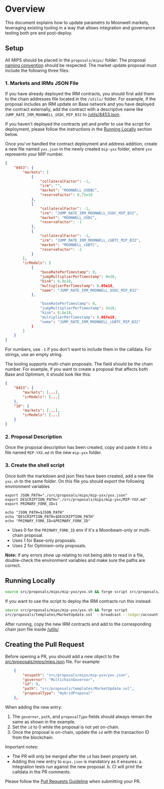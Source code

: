 # Overview

This document explains how to update parametrs to Moonwell markets, leveraging
existing tooling in a way that allows integration and governance testing both
pre and post-deploy.

## Setup

All MIPS should be placed in the `proposals/mips/` folder. The proposal
[naming convention](./docs/governance/CONTRIBUTING.md#naming-convention) should
be respected. The market update proposal must include the following three files:

### 1. Markets and IRMs JSON File

If you have already deployed the IRM contracts, you should first add them to the
chain addresses file located in the `/utils/` folder. For example, if the
proposal includes an IRM update on Base network and you have deployed the
contract externally, add the contract with a descriptive name like
`JUMP_RATE_IRM_MOONWELL_USDC_MIP_B32` to [/utils/8453.json](/utils/8453.json).

If you haven't deployed the contracts yet and prefer to use the script for
deployment, please follow the instructions in the
[Running Locally](#running-locally) section below.

Once you've handled the contract deployment and address addition, create a new
file named `yxx.json` in the newly created `mip-yxx` folder, where `yxx`
represents your MIP number.

```JSON
{
    "8453": {
        "markets": [
            {
                "collateralFactor": -1,
                "irm": "",
                "market": "MOONWELL_USDBC",
                "reserveFactor": 0.75e18
            },
            {
                "collateralFactor": -1,
                "irm": "JUMP_RATE_IRM_MOONWELL_USDC_MIP_B32",
                "market": "MOONWELL_USDC",
                "reserveFactor": -1
            },
            {
                "collateralFactor": -1,
                "irm": "JUMP_RATE_IRM_MOONWELL_cbBTC_MIP_B32",
                "market": "MOONWELL_cbBTC",
                "reserveFactor": -1
            }
        ],
        "irModels": [
            {
                "baseRatePerTimestamp": 0,
                "jumpMultiplierPerTimestamp": 9e18,
                "kink": 0.9e18,
                "multiplierPerTimestamp": 0.05e18,
                "name": "JUMP_RATE_IRM_MOONWELL_USDC_MIP_B32"
            },

                "baseRatePerTimestamp": 0,
                "jumpMultiplierPerTimestamp": 3e18,
                "kink": 0.6e18,
                "multiplierPerTimestamp": 0.067e18,
                "name": "JUMP_RATE_IRM_MOONWELL_cbBTC_MIP_B32"
            }
        ]
    }
}
```

For numbers, use `-1` if you don't want to include them in the calldata. For
strings, use an empty string.

The tooling supports multi-chain proposals. The field should be the chain
number. For example, if you want to create a proposal that affects both Base and
Optimism, it should look like this:

```JSON
{
    "8453": {
        "markets": [...],
        "irModels": [...]
    },
    "10": {
        "markets": [...],
        "irModels": [...]
    }
}
```

### 2. Proposal Description

Once the proposal description has been created, copy and paste it into a file
named `MIP-YXX.md` in the new `mip-yxx` folder.

### 3. Create the shell script

Once both the markdown and json files have been created, add a new file `yxx.sh`
to the same folder. On this file you should export the following environment
variables

```
export JSON_PATH="./src/proposals/mips/mip-yxx/yxx.json"
export DESCRIPTION_PATH="./src/proposals/mips/mip-yxx/MIP-YXX.md"
export PRIMARY_FORK_ID=1

echo "JSON_PATH=$JSON_PATH"
echo "DESCRIPTION_PATH=$DESCRIPTION_PATH"
echo "PRIMARY_FORK_ID=$PRIMARY_FORK_ID"

```

- Uses 0 for the `PRIMARY_FORK_ID` env if it's a Moonbeam-only or multi-chain
  proposal.
- Uses 1 for Base-only proposals.
- Uses 2 for Optimism-only proposals.

**Note:** If any errors show up relating to not being able to read in a file,
double-check the environment variables and make sure the paths are correct.

## Running Locally

```bash
source src/proposals/mips/mip-yxx/yxx.sh && forge script src/proposals/templates/MarketUpdate.sol`
```

If you want to use the script to deploy the IRM contracts run this instead:

```bash
source src/proposals/mips/mip-yxx/yxx.sh && forge script
src/proposals/templates/MarketUpdate.sol` --broadcast --ledger/account
```

After running, copy the new IRM contracts and add to the corresponding chain
json file inside [/utils/](/utils/)

## Creating the Pull Request

Before opening a PR, you should add a new object to the
[src/proposals/mips/mips.json](src/proposals/mips/mips.json) file. For example:

```JSON
    {
        "envpath": "src/proposals/mips/mip-yxx/yxx.json",
        "governor": "MultichainGovernor",
        "id": 0,
        "path": "src/proposals/templates/MarketUpdate.sol",
        "proposalType": "HybridProposal"
    },
```

When adding the new entry:

1. The `governor`, `path`, and `proposalType` fields should always remain the
   same as shown in the example.
2. Set the `id` to 0 while the proposal is not yet on-chain.
3. Once the proposal is on-chain, update the `id` with the transaction ID from
   the blockchain.

Important notes:

- The PR will only be merged after the `id` has been properly set.
- Adding this new entry to `mips.json` is mandatory as it ensures: a.
  Integration tests run against the new proposal. b. CI will print the calldata
  in the PR comments.

Please follow the [Pull Requests Guideline](/docs/GUIDELINES#pull-requests) when
submitting your PR.

